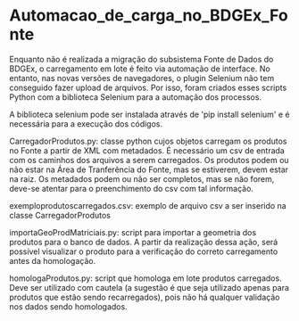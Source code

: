 # Automacao_de_carga_no_BDGEx_Fonte
Enquanto não é realizada a migração do subsistema Fonte de Dados do BDGEx, o carregamento em lote é feito via automação de interface. No entanto, nas novas versões de navegadores, o plugin Selenium não tem conseguido fazer upload de arquivos. Por isso, foram criados esses scripts Python com a biblioteca Selenium para a automação dos processos.

A biblioteca selenium pode ser instalada através de 'pip install selenium' e é necessária para a execução dos códigos.

CarregadorProdutos.py: classe python cujos objetos carregam os produtos no Fonte a partir de XML com metadados. É necessário um csv de entrada com os caminhos dos arquivos a serem carregados. Os produtos podem ou não estar na Área de Tranferência do Fonte, mas se estiverem, devem estar na raiz. Os metadados podem ou não ser completos, mas se não forem, deve-se atentar para o preenchimento do csv com tal informação.

exemploprodutoscarregados.csv: exemplo de arquivo csv a ser inserido na classe CarregadorProdutos

importaGeoProdMatriciais.py: script para importar a geometria dos produtos para o banco de dados. A partir da realização dessa ação, será possível visualizar o produto para a verificação do correto carregamento antes da homologação.

homologaProdutos.py: script que homologa em lote produtos carregados. Deve ser utilizado com cautela (a sugestão é que seja utilizado apenas para produtos que estão sendo recarregados), pois não há qualquer validação nos dados sendo homologados.
